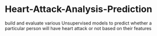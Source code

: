 # Heart-Attack-Analysis-Prediction
build and evaluate  various Unsupervised models to predict whether a particular person will have heart attack or not based on their features
